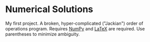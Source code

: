 # Numerical Solutions
My first project. A broken, hyper-complicated ("Jackian") order of operations program. Requires [NumPy](https://pypi.org/project/numpy/) and [LaTeX](https://www.latex-project.org) are required. Use parentheses to minimize ambiguity.
